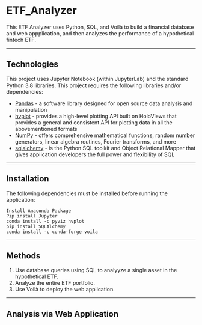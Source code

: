 # ETF_Analyzer

This ETF Analyzer uses Python, SQL, and Voilà to build a financial database and web appplication, and then analyzes the performance of a hypothetical fintech ETF.

---

## Technologies

This project uses Jupyter Notebook (within JupyterLab) and the standard Python 3.8 libraries. This project requires the following libraries and/or dependencies:

- [Pandas](https://pandas.pydata.org/) - a software library designed for open source data analysis and manipulation
- [hvplot](https://hvplot.holoviz.org/) - provides a high-level plotting API built on HoloViews that provides a general and consistent API for plotting data in all the abovementioned formats
- [NumPy](https://numpy.org/) - offers comprehensive mathematical functions, random number generators, linear algebra routines, Fourier transforms, and more
- [sqlalchemy](https://www.sqlalchemy.org/) - is the Python SQL toolkit and Object Relational Mapper that gives application developers the full power and flexibility of SQL

---

## Installation

The following dependencies must be installed before running the application:
```
Install Anaconda Package
Pip install Jupyter
conda install -c pyviz hvplot 
pip install SQLAlchemy
conda install -c conda-forge voila
```
---

## Methods

1. Use database queries using SQL to analyyze a single asset in the hypothetical ETF.
2. Analyze the entire ETF portfolio.
3. Use Voilà to deploy the web application.

---

## Analysis via Web Application



# ![]()